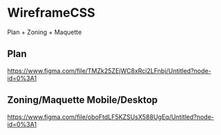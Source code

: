 # WireframeCSS
Plan + Zoning + Maquette

## Plan 
https://www.figma.com/file/TMZk25ZEjWC8xRci2LFnbj/Untitled?node-id=0%3A1

## Zoning/Maquette  Mobile/Desktop 
https://www.figma.com/file/oboFtdLF5KZSUsX588UgEq/Untitled?node-id=0%3A1
